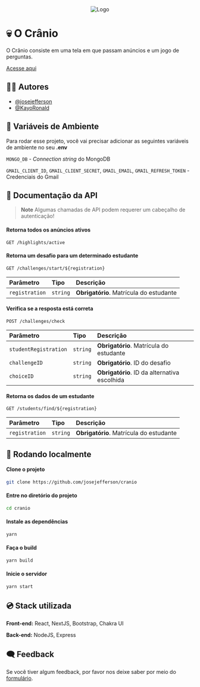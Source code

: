 <div align="center">
    <img src="https://github.com/josejefferson/cranio/blob/main/public/img/icon.png?raw=true" alt="Logo">
</div>

# 💀 O Crânio

O Crânio consiste em uma tela em que passam anúncios e um jogo de perguntas.

[Acesse aqui](https://cranio-ifpb.vercel.app/)

## 👨‍💻 Autores

- [@josejefferson](https://www.github.com/josejefferson)
- [@KayoRonald](https://www.github.com/KayoRonald)

## 🔑 Variáveis de Ambiente

Para rodar esse projeto, você vai precisar adicionar as seguintes variáveis de ambiente no seu **.env**

`MONGO_DB` - _Connection string_ do MongoDB

`GMAIL_CLIENT_ID`, `GMAIL_CLIENT_SECRET`, `GMAIL_EMAIL`, `GMAIL_REFRESH_TOKEN` - Credenciais do Gmail

## 📖 Documentação da API

> **Note**
> Algumas chamadas de API podem requerer um cabeçalho de autenticação!

#### Retorna todos os anúncios ativos

```http
GET /highlights/active
```

#### Retorna um desafio para um determinado estudante

```http
GET /challenges/start/${registration}
```

| Parâmetro      | Tipo     | Descrição                               |
| :------------- | :------- | :-------------------------------------- |
| `registration` | `string` | **Obrigatório**. Matrícula do estudante |

#### Verifica se a resposta está correta

```http
POST /challenges/check
```

| Parâmetro             | Tipo     | Descrição                                    |
| :-------------------- | :------- | :------------------------------------------- |
| `studentRegistration` | `string` | **Obrigatório**. Matrícula do estudante      |
| `challengeID`         | `string` | **Obrigatório**. ID do desafio               |
| `choiceID`            | `string` | **Obrigatório**. ID da alternativa escolhida |

#### Retorna os dados de um estudante

```http
GET /students/find/${registration}
```

| Parâmetro      | Tipo     | Descrição                               |
| :------------- | :------- | :-------------------------------------- |
| `registration` | `string` | **Obrigatório**. Matrícula do estudante |

## 🚀 Rodando localmente

#### Clone o projeto

```bash
git clone https://github.com/josejefferson/cranio
```

#### Entre no diretório do projeto

```bash
cd cranio
```

#### Instale as dependências

```bash
yarn
```

#### Faça o build

```bash
yarn build
```

#### Inicie o servidor

```bash
yarn start
```

## 💿 Stack utilizada

**Front-end:** React, NextJS, Bootstrap, Chakra UI

**Back-end:** NodeJS, Express

## 🗨 Feedback

Se você tiver algum feedback, por favor nos deixe saber por meio do [formulário](https://forms.gle/3XdA6TizDNp8yosu9).

